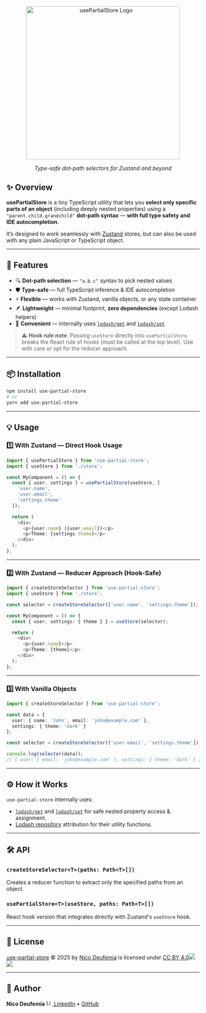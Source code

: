 <p align="center">
  <img width="400" height="400" alt="usePartialStore Logo" src="https://github.com/user-attachments/assets/9da0814b-4e7b-4fae-9f22-0faa51795bfe" />
</p>

<p align="center">
  <em>Type-safe dot-path selectors for Zustand and beyond</em>
</p>


## ✨ Overview

**usePartialStore** is a tiny TypeScript utility that lets you **select only specific parts of an object** (including deeply nested properties) using a `"parent.child.grandchild"` **dot-path syntax** — **with full type safety and IDE autocompletion**.  

It’s designed to work seamlessly with [Zustand](https://github.com/pmndrs/zustand) stores, but can also be used with any plain JavaScript or TypeScript object.

---

## 🚀 Features

- 🔍 **Dot-path selection** — `"a.b.c"` syntax to pick nested values  
- 🛡 **Type-safe** — full TypeScript inference & IDE autocompletion  
- ⚡ **Flexible** — works with Zustand, vanilla objects, or any state container  
- 🪶 **Lightweight** — minimal footprint, **zero dependencies** (except Lodash helpers)  
- 🎯 **Convenient** — internally uses [`lodash/get`](https://lodash.com/docs/4.17.15#get) and [`lodash/set`](https://lodash.com/docs/4.17.15#set)  

> ⚠️ **Hook rule note**: Passing `useStore` directly into `usePartialStore` breaks the React rule of hooks (must be called at the top level). Use with care or opt for the reducer approach.

---

## 📦 Installation

```bash
npm install use-partial-store
# or
yarn add use-partial-store
````

---

## 💡 Usage

### 1️⃣ With Zustand — Direct Hook Usage

```ts
import { usePartialStore } from 'use-partial-store';
import { useStore } from './store';

const MyComponent = () => {
  const { user, settings } = usePartialStore(useStore, [
    'user.name',
    'user.email',
    'settings.theme'
  ]);

  return (
    <div>
      <p>{user.name} ({user.email})</p>
      <p>Theme: {settings.theme}</p>
    </div>
  );
};
```

---

### 2️⃣ With Zustand — Reducer Approach (Hook-Safe)

```ts
import { createStoreSelector } from 'use-partial-store';
import { useStore } from './store';

const selector = createStoreSelector(['user.name', 'settings.theme']);

const MyComponent = () => {
  const { user, settings: { theme } } = useStore(selector);

  return (
    <div>
      <p>{user.name}</p>
      <p>Theme: {theme}</p>
    </div>
  );
};
```

---

### 3️⃣ With Vanilla Objects

```ts
import { createStoreSelector } from 'use-partial-store';

const data = {
  user: { name: 'John', email: 'john@example.com' },
  settings: { theme: 'dark' }
};

const selector = createStoreSelector(['user.email', 'settings.theme']);

console.log(selector(data));
// { user: { email: 'john@example.com' }, settings: { theme: 'dark' } }
```

---

## ⚙️ How it Works

`use-partial-store` internally uses:

* [`lodash/get`](https://lodash.com/docs/4.17.15#get) and [`lodash/set`](https://lodash.com/docs/4.17.15#set) for safe nested property access & assignment.
* [Lodash repository](https://github.com/lodash/lodash) attribution for their utility functions.

---

## 🛠 API

### `createStoreSelector<T>(paths: Path<T>[])`

Creates a reducer function to extract only the specified paths from an object.

### `usePartialStore<T>(useStore, paths: Path<T>[])`

React hook version that integrates directly with Zustand's `useStore` hook.

---

## 📄 License

[use-partial-store](https://github.com/ndeufemia/use-partial-store) © 2025 by [Nico Deufemia](https://github.com/ndeufemia/) is licensed under [CC BY 4.0](https://creativecommons.org/licenses/by/4.0/)![](https://mirrors.creativecommons.org/presskit/icons/cc.svg)![](https://mirrors.creativecommons.org/presskit/icons/by.svg)




---

## 👤 Author

**Nico Deufemia**
[<img src="https://cdn.jsdelivr.net/gh/simple-icons/simple-icons/icons/linkedin.svg" alt="LinkedIn" height="16"/> LinkedIn](https://www.linkedin.com/in/ndeufemia/) • [GitHub](https://github.com/ndeufemia)
